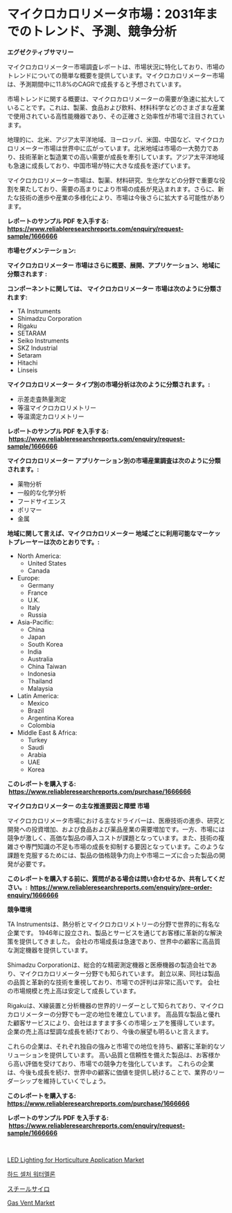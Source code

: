 <p><h1>マイクロカロリメータ市場：2031年までのトレンド、予測、競争分析</h1></p><p><strong>エグゼクティブサマリー</strong></p>
<p><p>マイクロカロリメーター市場調査レポートは、市場状況に特化しており、市場のトレンドについての簡単な概要を提供しています。マイクロカロリメーター市場は、予測期間中に11.8%のCAGRで成長すると予想されています。</p><p>市場トレンドに関する概要は、マイクロカロリメーターの需要が急速に拡大していることです。これは、製薬、食品および飲料、材料科学などのさまざまな産業で使用されている高性能機器であり、その正確さと効率性が市場で注目されています。</p><p>地理的に、北米、アジア太平洋地域、ヨーロッパ、米国、中国など、マイクロカロリメーター市場は世界中に広がっています。北米地域は市場の一大勢力であり、技術革新と製造業での高い需要が成長を牽引しています。アジア太平洋地域も急速に成長しており、中国市場が特に大きな成長を遂げています。</p><p>マイクロカロリメーター市場は、製薬、材料研究、生化学などの分野で重要な役割を果たしており、需要の高まりにより市場の成長が見込まれます。さらに、新たな技術の進歩や産業の多様化により、市場は今後さらに拡大する可能性があります。</p></p>
<p><strong>レポートのサンプル PDF を入手する: <a href="https://www.reliableresearchreports.com/enquiry/request-sample/1666666">https://www.reliableresearchreports.com/enquiry/request-sample/1666666</a></strong></p>
<p><strong>市場セグメンテーション:</strong></p>
<p><strong> マイクロカロリメーター 市場はさらに概要、展開、アプリケーション、地域に分類されます :</strong></p>
<p><strong>コンポーネントに関しては、 マイクロカロリメーター 市場は次のように分類されます: &nbsp;</strong></p>
<p><ul><li>TA Instruments</li><li>Shimadzu Corporation</li><li>Rigaku</li><li>SETARAM</li><li>Seiko Instruments</li><li>SKZ Industrial</li><li>Setaram</li><li>Hitachi</li><li>Linseis</li></ul></p>
<p><strong> マイクロカロリメーター タイプ別の市場分析は次のように分類されます。:</strong></p>
<p><ul><li>示差走査熱量測定</li><li>等温マイクロカロリメトリー</li><li>等温滴定カロリメトリー</li></ul></p>
<p><strong>レポートのサンプル PDF を入手する: &nbsp;<a href="https://www.reliableresearchreports.com/enquiry/request-sample/1666666">https://www.reliableresearchreports.com/enquiry/request-sample/1666666</a></strong></p>
<p><strong> マイクロカロリメーター アプリケーション別の市場産業調査は次のように分類されます。:</strong></p>
<p><ul><li>薬物分析</li><li>一般的な化学分析</li><li>フードサイエンス</li><li>ポリマー</li><li>金属</li></ul></p>
<p><strong>地域に関して言えば、マイクロカロリメーター 地域ごとに利用可能なマーケットプレーヤーは次のとおりです。:</strong></p>
<p><ul>
    <li>
        North America:
        <ul>
            <li>United States</li>
            <li>Canada</li>
        </ul>
    </li>
    <li>
        Europe:
        <ul>
            <li>Germany</li>
            <li>France</li>
            <li>U.K.</li>
            <li>Italy</li>
            <li>Russia</li>
        </ul>
    </li>
    <li>
        Asia-Pacific:
        <ul>
            <li>China</li>
            <li>Japan</li>
            <li>South Korea</li>
            <li>India</li>
            <li>Australia</li>
            <li>China Taiwan</li>
            <li>Indonesia</li>
            <li>Thailand</li>
            <li>Malaysia</li>
        </ul>
    </li>
    <li>
        Latin America:
        <ul>
            <li>Mexico</li>
            <li>Brazil</li>
            <li>Argentina Korea</li>
            <li>Colombia</li>
        </ul>
    </li>
    <li>
        Middle East & Africa:
        <ul>
            <li>Turkey</li>
            <li>Saudi</li>
            <li>Arabia</li>
            <li>UAE</li>
            <li>Korea</li>
        </ul>
    </li>
    </ul></p>
<p><strong>このレポートを購入する: &nbsp;<a href="https://www.reliableresearchreports.com/purchase/1666666">https://www.reliableresearchreports.com/purchase/1666666</a></strong></p>
<p><strong>マイクロカロリメーター の主な推進要因と障壁 市場</strong></p>
<p><p>マイクロカロリメータ市場における主なドライバーは、医療技術の進歩、研究と開発への投資増加、および食品および薬品産業の需要増加です。一方、市場には競争が激しく、高価な製品の導入コストが課題となっています。また、技術の複雑さや専門知識の不足も市場の成長を抑制する要因となっています。このような課題を克服するためには、製品の価格競争力向上や市場ニーズに合った製品の開発が必要です。</p></p>
<p><strong>このレポートを購入する前に、質問がある場合は問い合わせるか、共有してください。:&nbsp; <a href="https://www.reliableresearchreports.com/enquiry/pre-order-enquiry/1666666">https://www.reliableresearchreports.com/enquiry/pre-order-enquiry/1666666</a></strong></p>
<p><strong>競争環境</strong></p>
<p><p>TA Instrumentsは、熱分析とマイクロカロリメトリーの分野で世界的に有名な企業です。 1946年に設立され、製品とサービスを通じてお客様に革新的な解決策を提供してきました。 会社の市場成長は急速であり、世界中の顧客に高品質な測定機器を提供しています。</p><p>Shimadzu Corporationは、総合的な精密測定機器と医療機器の製造会社であり、マイクロカロリメーター分野でも知られています。 創立以来、同社は製品の品質と革新的な技術を重視しており、市場での評判は非常に高いです。 会社の市場規模と売上高は安定して成長しています。</p><p>Rigakuは、X線装置と分析機器の世界的リーダーとして知られており、マイクロカロリメーターの分野でも一定の地位を確立しています。 高品質な製品と優れた顧客サービスにより、会社はますます多くの市場シェアを獲得しています。 企業の売上高は堅調な成長を続けており、今後の展望も明るいと言えます。</p><p>これらの企業は、それぞれ独自の強みと市場での地位を持ち、顧客に革新的なソリューションを提供しています。 高い品質と信頼性を備えた製品は、お客様から高い評価を受けており、市場での競争力を強化しています。 これらの企業は、今後も成長を続け、世界中の顧客に価値を提供し続けることで、業界のリーダーシップを維持していくでしょう。</p></p>
<p><strong>このレポートを購入する: &nbsp; <a href="https://www.reliableresearchreports.com/purchase/1666666">https://www.reliableresearchreports.com/purchase/1666666</a></strong></p>
<p><strong>レポートのサンプル PDF を入手する: &nbsp;<a href="https://www.reliableresearchreports.com/enquiry/request-sample/1666666">https://www.reliableresearchreports.com/enquiry/request-sample/1666666</a></strong><strong></strong></p>
<p>&nbsp;</p>
<p><p><a href="https://github.com/WillieWoodard/Market-Research-Report-List-4/blob/main/led-lighting-for-horticulture-application-market.md">LED Lighting for Horticulture Application Market</a></p><p><a href="https://github.com/plelbej847484502/Market-Research-Report-List-1/blob/main/497619613211.md">하드 셀처 워터멜론</a></p><p><a href="https://github.com/oafhukehf4709715/Market-Research-Report-List-1/blob/main/326071814138.md">スチールサイロ</a></p><p><a href="https://issuu.com/reportprime-2/docs/gas-vent-market-size-2030.pptx">Gas Vent Market</a></p></p>